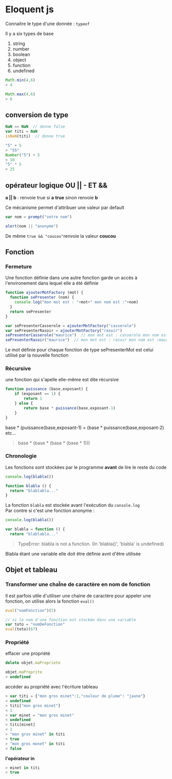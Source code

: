 # Eloquent js
 Connaitre le type d'une donnée : `typeof`
 
 Il y a six types de base
 
 1. string
 2. number
 3. boolean
 4. object
 5. function
 6. undefined

```javascript
Math.min(4,6)
> 4
```

```javascript
Math.max(4,6)
> 6
```

## conversion de type

```javascript
NaN == NaN  // donne false
var titi = NaN
isNaN(titi)  // donne true
```

```javascript
"5" + 5
> "55"
Number("5") + 5
> 10
"5" * 5
> 25
```

## opérateur logique OU || - ET &&

__a || b__ : renvoie true si __a__ __true__ sinon renvoie __b__

Ce mécanisme permet d'attribuer une valeur par default

```javascript
var nom = prompt("votre nom")

alert(nom || "anonyme")
``` 

De même `true && "coucou"`renvoie la valeur __coucou__

## Fonction

### Fermeture

Une fonction définie dans une autre fonction garde un accès à l'environement dans lequel elle a été définie

```javascript
function ajouterMotFactory (mot) {
  function sePresenter (nom) {
    console.log("mon mot est : "+mot+" mon nom est :"+nom)
  }
  return sePresenter
}

var sePresenterCasserole = ajouterMotFactory("casserole")
var sePresenterRasoir = ajouterMotFactory("rasoir")
sePresenterCasserole("maurice")  // mon mot est : casserole mon nom est :maurice
sePresenterRasoir("maurice")  // mon mot est : rasoir mon nom est :maurice
```
Le mot définie pour chaque fonction de type sePresenterMot est celui utilisé par la nouvelle fonction

### Récursive

une fonction qui s'apelle elle-même est dite récursive

```javascript
function puissance (base,exposant) {
	if (exposant == 1) {
		return 1
	} else {
		return base * puissance(base,exposant-1)
	}
}
```
base * (puissance(base,exposant-1) = (base * puissance(base,exposant-2) etc...  
> base * (base * (base * (base * 1)))

### Chronologie

Les fonctions sont stockées par le programme __avant__ de lire le reste du code

```javascript
console.log(blabla())

function blabla () {
  return "blablabla..."
}
```

La fonction `blabla` est stockée avant l'exécution du `console.log`  
Par contre si c'est une fonction anonyme :

```javascript
console.log(blabla())

var blabla = function () {
  return "blablabla..."

```
>TypeError: blabla is not a function. (In 'blabla()', 'blabla' is undefined)  

Blabla étant une variable elle doit être définie avnt d'être utilisée

## Objet et tableau

### Transformer une chaÎne de caractère en nom de fonction

Il est parfois utile d'utiliser une chaine de caractère pour appeler une fonction, on utilise alors la fonction `eval()`

```javascript
eval("nomFonction")(5)

// si le nom d'une fonction est stockée dans une variable
var toto = "nomDeFonction"
eval(toto)(67)
```

### Propriété

effacer une propriété

```javascript
delete objet.maPropriete

objet.maProprite
> undefined
```

accéder au propriété avec l'écriture tableau

```javascript
> var titi = {"mon gros minet":1,"couleur de plume": "jaune"}
< undefined
> titi["mon gros minet"]
< 1
> var minet = "mon gros minet"
< undefined
> titi[minet]
< 1
> "mon gros minet" in titi
< true
> "mon gros monet" in titi
< false
```
**l'opérateur in**

```javascript
> minet in titi
< true
```

